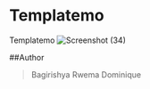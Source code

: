 # Templatemo
Templatemo
![Screenshot (34)](https://user-images.githubusercontent.com/52289151/162269401-ff285ed3-febb-4cc2-965e-faf971a620f0.png)

##Author
>Bagirishya Rwema Dominique
